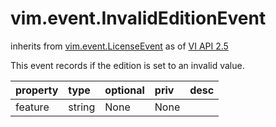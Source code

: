 vim.event.InvalidEditionEvent
=============================
inherits from [vim.event.LicenseEvent](docs/vim.event.LicenseEvent.md)
as of [VI API 2.5](vim.version.md#vim.version.version2)


This event records if the edition is set to an invalid value.

| property | type | optional | priv | desc |
|:---------|:-----|:---------|:-----|:-----|
| feature | string | None | None |  |


